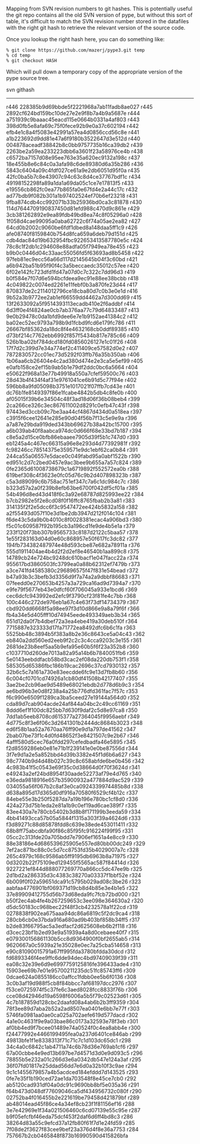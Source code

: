 Mapping from SVN revision numbers to git hashes. This is potentially
useful the git repo contains all the old SVN version of pype, but without
this sort of table, it's difficult to match the SVN revision number
stored in the datafiles with the right git hash to retrieve the
relevant version of the source code.

Once you lookup the right hash here, you can do something like:

    % git clone https://github.com/mazerj/pype3.git temp
	% cd temp
    % git checkout HASH

Which will pull down a temporary copy of the appropriate version
of the pype source tree.


svn  githash
---- ----------------------------------------
r446 228385b9d69bbde5f2221968a7ab11fadb8ae027
r445 2892cf624bd159bc10de27e2e9f8b7a4b9a5687e
r444 a751939c9baaac45eacd115e0664b0331a4af803
r443 398d0fb5e8afa69c75f0fece92b9e0a37c602194
r442 efb4e1c8a4f5083e42991a57ea4d0856ccd56c8e
r441 a1b223692d9dd81e47a6f9180b3522647d3e512d
r440 004878aceadf38842b8c0bb9757735b16ca39db2
r439 2263be2a59ea233223dbb6a3601f23a58976ce4b
r438 c6572ba7157d08e95ee763e35a620ec9132a198c
r437 18e455b8e6c84c0a3afa98c6de89380d6a35b286
r436 5843c6404a09c4fdf027ce61a9e2db6051d95f0a
r435 42fc0ba5b7c8e43907c94c63c8d4ce37767bdf1c
r434 49198152298fa89a1da1a69da05c1ce7e17813f5
r433 e19556cb862fc0ea77b865fa0e67fd4e2a44c17c
r432 ad77bdb9f082b301a1b97402524ef70b6ef23218
r431 9fba874cdb4cc992071b33b25936bd0ca3c81878
r430 114d7644709190837450d81efd988c470d9c861e
r429 3cb381262892e9ea89fdb49bd8ea74c8f05296a0
r428 1f058d4cae99095a0aba62722c6f74a05ae2ea82
r427 64cd0b2002c9060be6fdf1dbed8a148daa5ff1c9
r426 afe08740f8159840b754d8fca659a6deb79d151d
r425 cdb4dac84d19b632954fbc922653413587780e5c
r424 78c8c1f2db1c294608e88adfa05f7949ea78e455
r423 b9b0c0446d04c33aac55056fd5f63693ad8b5458
r422 97feb81ec9ecc56a66d117d2145645b04f3c60bd
r421 a6b942ba51b95f90f4c3a5beccaedc35012c57ee
r420 6f02e142fc723dfd1fd47a07d0c7c322c7dd96d3
r419 b0f584e7f07d6e594bcfdeea9ec91e88ee38bcbb
r418 4c049822c0074ed2261e11febf0b3a870fe23d44
r417 870837de2c2114012796ce18cba80d7c0b3e0e1d
r416 9b52a3b9772ee2ab1ef66559dd4462a7d300dd69
r415 13f2633092a5f9514393113ecadb410e2f6addbf
r414 6d3ff0e4f4824ae0cb7ab376aa77c79d64833487
r413 9e0b29478c0da1bfd9dee6e7e1b9152ae41384c2
r412 ba02ec52ec9793a798b9d1fcbd9fcd6e179fc786
r411 26667bf85362da18dc8f4e4632168cb0ddf89385
r410 d73bf214c7762ebb6992f857f5434b817e785c66
r409 526b1ba02bf784dcd180fd0856026127e1c01f26
r408 17f7d2c399d7e34a774ef2c411409ce57582d0e2
r407 7872830572cc01ec73d5292f03ffb76a35b350ab
r406 1b06aa6cb26404e4c2ad380d474e2e3ca5e5ef99
r405 e0afb158ce2ef15b9ab5b1e79df2ddc0bc6a5664
r404 e50622f968a13e77b49918a550a7cfef59500c76
r403 28d43b4f434f4af31e9761041ce6b91d5c77f94e
r402 596bb8a9fd05098b3751e1017021f07ffb7cd43e
r401 dc76b1fe8149397f86e1fcabe4842b5db4c8fe0b
r400 af05015f39b6e34504c48f3ad18d06f36b08beb4
r399 2ca266ce326c3ec867611002d8291c0efb47c43f
r398 97443ed3ccb09c7be3aa44cf4867d434d0a518ea
r397 c3915f6cee12641e285e90d04f56b7f13c5e9e9a
r396 a7a87e29bda919ded343bb69627b38a42bc15700
r395 a6b039ab40f8aabca974dc0d666f68e33bd7b187
r394 c8e5a2d15ce0bfb86ebaaee7905d39f5b1c747d0
r393 eb1245a4c467ec66315a96e8e293d4d77392981f
r392 fc98246cc78514375e359571e9dc1ebf62ca0b84
r391 244ca55a06557e5dace0c049fabd95a0abf1522b
r390 ed951c2d7c2bed0457e9ac3bee9b655a7a57c824
r389 0fe2365d61008738679c1a6719892f552572ea0b
r388 619bef308c4f3623e0fc05d76c9b2d407898323b
r387 c5a3d89099c6b758ac751ef347c7a6c1dc984c7c
r386 b323d57a2a0f239b8efb63be6700f042df5cf01a
r385 54b496d8ed43d418f6c3a92e68787d825993ee22
r384 b7cb2982e5f2e8cd08f0f16ffc8765fbab2b3a81
r383 314135f2f2e5dcc6f3c9547472ee424b5832a158
r382 a2f55493d057f10e3d1be2db3947d212f014c104
r381 f6de43c5da9b0b4010c8f0028381ecac4a906bd3
r380 f5c01c609587f92b195cb3a196cd1fe9de4b5e1a
r379 233f120f73bb307b9565733c8187d2122c5baa57
r378 1e55f283163d04d0e60c868957e50f617fc3dc82
r377 194fb734382487974e48d593cbe87e682a78911a
r376 555d1911404ae4b4d2f2d2ef8e46540b1aa899c8
r375 14789cb24e724bc9248dc610bacf1e047facc22a
r374 955617bd3860503fc3799ea0a88b62312ef7479b
r373 a3ce741fd4585380c296896575f47f831e54bead
r372 b47a93b3c3befb3d3356d9f7a74a2a9dbbf86683
r371 07feedd0e270653b4257a3a729ca16ad9d7394a7
r370 e9fe79f5677eb43e0dfcf60f706045a933e1bcd6
r369 cec6dcfc943992ed2efc9f3790cf23f81fe4c7bb
r368 100c446c272de976eb1a67c4e63f73df14734379
r367 cbd920dd6668f5a98ee97f3d10d866e9a8a79f6f
r366 fb4a34e5d405fff10d74945eede493349aeb3b34
r365 651d12da0f7b4dbef72a3ea4ebe419a30deb510f
r364 7715887e323333d17fa71772ea8492dfc6b6c1fa
r363 5525bb48c3894b5f383a8b2e36c8643ce5a04c43
r362 eb840a2dd560ed2eeb9f2c2c3c4cca9203c3e155
r361 2681de23b8eef5aa5b9efa95e60b5f6f23a352b8
r360 c1037710d260de7013a82a95a14b6b7840051fb6
r359 5e0143eebddfacb58bd3cac2ef08da220db753f1
r358 585305d65386fbc186b19cac2696c37cd7930132
r357 32b6c5c7a161a730e83eecdde6fc9e13d7fb8b60
r356 6c004cf0701cd74926a1cb80df41508b42177407
r355 3ae2be2cb96ae9d5489e68021ebdb2d778d6b9c3
r354 ae6bd96b3e0d8f238a4a25b776dfd361fac7f57c
r353 f6c990e6509f1289ca3ba5ceed27e19144a564d0
r352 cda89d7cab904acde24af844a04bc2c49cc61169
r351 8ddd6ef1f100dc825bb7d630f9daf2c5d8e97ca8
r350 7dd1ab5eeb8708cd615377a27364045f9956aebf
r349 4d775c8f3e6f06c3d2641301b2444dc8684b3023
r348 ed6f58b1aa52a7670aa76ff90e9d1a797de41562
r347 2bab07be73f1c4d0fd48652f3e8421507c9e2b67
r346 4afff580d5cec76a0fdd297cefedbadfa46e5895
r345 f2d8559286eb0e81e71b1f239141e0e0be87556d
r344 3f7e9d1a2e5a852bbd4d39b3382e45f1d6b6a627
r343 98c7740b9d4d48b027c39c8c658abfde6be0b456
r342 4c983b41f5c0543e69f35c0d38664d0f70f3624d
r341 e49243a2ef24bd8954f30aade52273af79e4d765
r340 e36eda9818916e657b35900932a477884d9ac529
r339 034055a56f067b2c8af3e0ca0924339974485b8d
r338 d638a895d17d365d0df916a70580f6529cf4b12c
r337 84ebe55e3b250f5287da7a19b196e780bc1cf8d0
r336 424a273d75b1eda2e81a1b9c0ef19ad6cae389f7
r335 83ee430a7e780cb5402b3d8b8f171199b3eeda59
r334 4bb41493cca57b05a5844f1315a303f39a4624d6
r333 f3d89271c88d85878fdd8c639e38ede453011411
r332 68b8ff75abcdbfa90f86c85f95fc916224f99f95
r331 05cc2c313fde20a705bdd7e7906ef1651a4e8cc9
r330 88e38186e4d686539625905e557ed80bb00dc249
r329 7ef2ac871bc88c0c5d7cc8753fd35b4029007a7c
r328 265c4979c168c9586ab5ff9195db6963b8a71975
r327 0d3202b22f75109ed129455f5565ac587f84414d
r326 9227221ef844d888077269770a866cc5dc47ee9b
r325 2d1bd2a286335d3c4383c38270a03337f1bbf52e
r324 6b009f0f02a59651dca91c5795b029ad08c3be26
r323 aabfaa4776901bf069371d19cb8d4b85e3e4b1e5
r322 37e89909412755d56b73d68eda9fc7fcb72bd000
r321 b50f2ec4ab4fe4b267259653c3ee098e364630a2
r320 d5dc50183cc968bec22f48f3cb4232578a1f22cd
r319 0278838f902ea675aaa94dc86a6819c5f2dc9ca4
r318 280cb6cb0e37bda916a680ad9b403bf858b34ff5
r317 b2de83f66795ac5a3edfacf2d625608eb6b2f118
r316 d3cec23bf1b2ed93e9a51939a4a8d0cebaee40f7
r315 e079300156861130b5cc8d9364900f0bf2655ab5
r314 9620667a0c5939a21e35028e0ec7a25cba514658
r313 e90c81090015791a67ff995fda3780bfdda30dcd
r312 fd6893346f4ee9ffc6dde94dec4bd97409039f39
r311 ea08c32e39e6d9e6997759125816fe396433ade4
r310 15903ee69b7e01e95700211235dc51fc85743ff6
r309 0dcae624a0855186cc0affcc1fdbb0ee5b6f0136
r308 3c0b3af19d988f5cb8f84bbcc7af68197dcc2976
r307 f53ce0725974f5c37fe6c3aed8028fcc8833f76b
r306 cce08d42946d19a6598f6006a5b5f79c02523d61
r305 4c7b187859d128cbc2daafd08a4ab6b2b3ff9359
r304 78f3ee89d7aba2b52a2ad8507ea0401e6bb7e77f
r303 5746fa0981aa0ae0ca025a702aefe619d577dacd
r302 4a1e0c4631f9e9a03bae86c0173a32593e78f3eb
r301 af0bb4ed9f7bcee01489e74a0524f0c4ea8abb4e
r300 f24477992e4466199495fea0a237d6401ce846ab
r299 49813bfe1f1e8338313f71c71c7c1d103dc65dc1
r298 34c4a0c6842c1ab4711a74c6b78d36e769ab1cf6
r297 67a00cbbe4e9ed13b697be7d4571d3d0e9d093c5
r296 78855b5e232a01c266d3e6a0342db547e124a3af
r295 36f07fd01817e25ddad56dd7e6d0a32b10f3c9ae
r294 9c1c1455679857a4b5acdced184efddd7d143525
r293 0fe7e35f1b190ced72ae1da703548f8e45ce7cb0
r292 ab5120cad931df04a0dc91c9690bb8bf5e035a36
r291 f64b473d048df77609046ca5df434956732c080f
r290 02752ba4f016455b2e221619be79458d421879bf
r289 ab48014ead45f86ce4a34ef8cb23f1f81156ef16
r288 3e7e42969e1f34a021506460c6cd07139e55c95e
r287 b9f05efcfbf46eda75dcf453f2daf6d6ff4bd8c3
r286 38264d83a55c9efcd37a12fb80f61f7d1e24fd59
r285 7f08de2f3627f83cee9bef23a376d4f8e36a7753
r284 757667b2cb0465848f873b16990590d415826bfa

